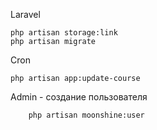 
Laravel
```angular2html
php artisan storage:link
php artisan migrate

```
Cron
```angular2html
php artisan app:update-course
```
Admin - создание пользователя
```angular2html
    php artisan moonshine:user
```
